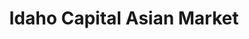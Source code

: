 ---
title: "Idaho Capital Asian Market"
url: /boise/idaho-capital-asian-market/
shop: Supermarkt
---